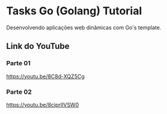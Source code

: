 # Tasks Go (Golang) Tutorial

Desenvolvendo aplicações web dinâmicas com Go's template.

## Link do YouTube

### Parte 01
https://youtu.be/8C8d-XQZ5Cg

### Parte 02
https://youtu.be/8cjprlIVSW0